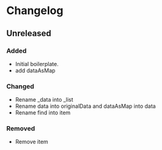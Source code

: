 # Changelog

## Unreleased

### Added

- Initial boilerplate.
- add dataAsMap

### Changed

- Rename \_data into \_list
- Rename data into originalData and dataAsMap into data
- Rename find into item

### Removed

- Remove item
